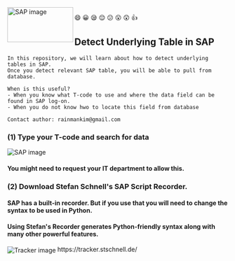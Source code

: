 <img align="left" src="https://user-images.githubusercontent.com/62319355/105017774-2307eb00-5a7f-11eb-94e6-4c22b2b6f77c.png" width="150" height="80" alt="SAP image">

:smile: :grinning: :sleepy: :relieved: :confused: :open_mouth: :astonished: :thumbsup:

## Detect Underlying Table in SAP
```
In this repository, we will learn about how to detect underlying tables in SAP.
Once you detect relevant SAP table, you will be able to pull from database.

When is this useful?
- When you know what T-code to use and where the data field can be found in SAP log-on.
- When you do not know hwo to locate this field from database

Contact author: rainmankim@gmail.com
```



### (1) Type your T-code and search for data
<img align="center" src="https://user-images.githubusercontent.com/62319355/105824646-99659980-5ff9-11eb-9dcb-3cdbd9a4efbf.png" alt="SAP image">

#### You might need to request your IT department to allow this.
### (2) Download Stefan Schnell's SAP Script Recorder.
#### SAP has a built-in recorder. But if you use that you will need to change the syntax to be used in Python.
#### Using Stefan's Recorder generates Python-friendly syntax along with many other powerful features.
<img align="center" src="https://user-images.githubusercontent.com/62319355/105824768-c3b75700-5ff9-11eb-881c-f25490c59efd.gif" alt="Tracker image">
https://tracker.stschnell.de/
